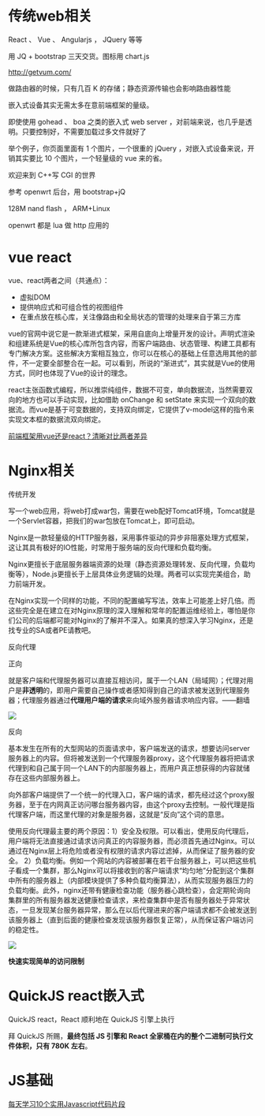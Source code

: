 # 传统web相关

React 、 Vue 、 Angularjs ， JQuery 等等

用 JQ + bootstrap 三天交货。图标用 chart.js

http://getvum.com/



做路由器的时候，只有几百 K 的存储；静态资源传输也会影响路由器性能

嵌入式设备其实无需太多在意前端框架的量级。

即使使用 gohead 、 boa 之类的嵌入式 web server ，对前端来说，也几乎是透明。只要控制好，不需要加载过多文件就好了

举个例子，你页面里面有 1 个图片，一个很重的 jQuery ，对嵌入式设备来说，开销其实要比 10 个图片，一个轻量级的 vue 来的省。

欢迎来到 C++写 CGI 的世界

参考 openwrt 后台，用 bootstrap+jQ

128M nand flash ， ARM+Linux 



openwrt 都是 lua 做 http 应用的



# vue react

vue、react两者之间（共通点）：

- 虚拟DOM
- 提供响应式和可组合性的视图组件
- 在重点放在核心库，关注像路由和全局状态的管理的处理来自于第三方库

vue的官网中说它是一款渐进式框架，采用自底向上增量开发的设计。声明式渲染和组建系统是Vue的核心库所包含内容，而客户端路由、状态管理、构建工具都有专门解决方案。这些解决方案相互独立，你可以在核心的基础上任意选用其他的部件，不一定要全部整合在一起。可以看到，所说的“渐进式”，其实就是Vue的使用方式，同时也体现了Vue的设计的理念。



react主张函数式编程，所以推崇纯组件，数据不可变，单向数据流，当然需要双向的地方也可以手动实现，比如借助 onChange 和 setState 来实现一个双向的数据流。而vue是基于可变数据的，支持双向绑定，它提供了v-model这样的指令来实现文本框的数据流双向绑定。

[前端框架用vue还是react？清晰对比两者差异](https://juejin.cn/post/6844903974437388295#heading-3) 



# Nginx相关

传统开发

写一个web应用，将web打成war包，需要在web配好Tomcat环境，Tomcat就是一个Servlet容器，把我们的war包放在Tomcat上，即可启动。

Nginx是一款轻量级的HTTP服务器，采用事件驱动的异步非阻塞处理方式框架，这让其具有极好的IO性能，时常用于服务端的反向代理和负载均衡。

Nginx更擅长于底层服务器端资源的处理（静态资源处理转发、反向代理，负载均衡等），Node.js更擅长于上层具体业务逻辑的处理。两者可以实现完美组合，助力前端开发。

在Nginx实现一个同样的功能，不同的配置编写写法，效率上可能差上好几倍。而这些完全是在建立在对Nginx原理的深入理解和常年的配置运维经验上，哪怕是你们公司的后端都可能对Nginx的了解并不深入。如果真的想深入学习Nginx，还是找专业的SA或者PE请教吧。

反向代理

正向

就是客户端和代理服务器可以直接互相访问，属于一个LAN（局域网）；代理对用户是**非透明**的，即用户需要自己操作或者感知得到自己的请求被发送到代理服务器；代理服务器通过**代理用户端的请求**来向域外服务器请求响应内容。——翻墙

![](https://p1-jj.byteimg.com/tos-cn-i-t2oaga2asx/gold-user-assets/2018/9/27/1661ac31c06b0681~tplv-t2oaga2asx-zoom-in-crop-mark:3024:0:0:0.awebp)

反向

基本发生在所有的大型网站的页面请求中，客户端发送的请求，想要访问server服务器上的内容。但将被发送到一个代理服务器proxy，这个代理服务器将把请求代理到和自己属于同一个LAN下的内部服务器上，而用户真正想获得的内容就储存在这些内部服务器上。

向外部客户端提供了一个统一的代理入口，客户端的请求，都先经过这个proxy服务器，至于在内网真正访问哪台服务器内容，由这个proxy去控制。一般代理是指代理客户端，而这里代理的对象是服务器，这就是“反向”这个词的意思。

使用反向代理最主要的两个原因：1）安全及权限。可以看出，使用反向代理后，用户端将无法直接通过请求访问真正的内容服务器，而必须首先通过Nginx。可以通过在Nginx层上将危险或者没有权限的请求内容过滤掉，从而保证了服务器的安全。 2）负载均衡。例如一个网站的内容被部署在若干台服务器上，可以把这些机子看成一个集群，那么Nginx可以将接收到的客户端请求“均匀地”分配到这个集群中所有的服务器上（内部模块提供了多种负载均衡算法），从而实现服务器压力的负载均衡。此外，nginx还带有健康检查功能（服务器心跳检查），会定期轮询向集群里的所有服务器发送健康检查请求，来检查集群中是否有服务器处于异常状态，一旦发现某台服务器异常，那么在以后代理进来的客户端请求都不会被发送到该服务器上（直到后面的健康检查发现该服务器恢复正常），从而保证客户端访问的稳定性。

![](https://p1-jj.byteimg.com/tos-cn-i-t2oaga2asx/gold-user-assets/2018/9/27/1661ac31c192d22f~tplv-t2oaga2asx-zoom-in-crop-mark:3024:0:0:0.awebp)

**快速实现简单的访问限制** 

# QuickJS react嵌入式

QuickJS react，React 顺利地在 QuickJS 引擎上执行

拜 QuickJS 所赐，**最终包括 JS 引擎和 React 全家桶在内的整个二进制可执行文件体积，只有 780K 左右**。



# JS基础

[每天学习10个实用Javascript代码片段](https://juejin.cn/post/6981408670609309704) 

